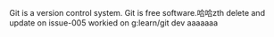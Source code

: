 Git is a version control system.
Git is free software.哈哈zth  delete and update on issue-005
workied on g:learn/git  dev aaaaaaa
